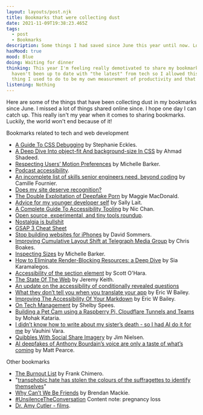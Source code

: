 ```yaml
---
layout: layouts/post.njk
title: Bookmarks that were collecting dust
date: 2021-11-09T19:38:23.465Z
tags:
  - post
  - Bookmarks
description: Some things I had saved since June this year until now. Lots more were missed.
hasMood: true
mood: Blue
doing: Waiting for dinner
thinking: This year I'm feeling really demotivated to share my bookmarks. I
  haven't been up to date with "the latest" from tech so I allowed this fun
  thing I used to do to be my own measurement of productivity and that isn't ok.
listening: Nothing
---
```

Here are some of the things that have been collecting dust in my bookmarks since June. I missed a lot of things shared online since. I hope one day I can catch up. This really isn't my year when it comes to sharing bookmarks. Luckily, the world won't end because of it!

Bookmarks related to tech and web development

* [A Guide To CSS Debugging](https://www.smashingmagazine.com/2021/10/guide-debugging-css/) by Stephanie Eckles.
* [A Deep Dive Into object-fit And background-size In CSS](https://www.smashingmagazine.com/2021/10/object-fit-background-size-css/) by Ahmad Shadeed.
* [Respecting Users’ Motion Preferences](https://www.smashingmagazine.com/2021/10/respecting-users-motion-preferences/) by Michelle Barker.
* [Podcast accessibility](https://podcast-accessibility.com/).
* [An incomplete list of skills senior engineers need, beyond coding](https://skamille.medium.com/an-incomplete-list-of-skills-senior-engineers-need-beyond-coding-8ed4a521b29f) by Camille Fournier.
* [Does my site deserve recognition?](https://doesmysitedeserverecognition.com/)
* [The Double Exploitation of Deepfake Porn](https://thewalrus.ca/the-double-exploitation-of-deepfake-porn/) by Maggie MacDonald.
* [Advice for my younger developer self](https://sallylait.com/blog/2021/06/17/advice-for-my-younger-dev-self/) by Sally Lait.
* [A Complete Guide To Accessibility Tooling](https://www.smashingmagazine.com/2021/06/complete-guide-accessibility-tooling/) by Nic Chan.
* [Open source, experimental, and tiny tools roundup](https://tinytools.directory/). 
* [Nostalgia is bullshit](https://september.city/nostalgia/)
* [GSAP 3 Cheat Sheet](https://greensock.com/cheatsheet/)
* [Stop building websites for iPhones](https://blog.rentpathcode.com/analyzing-performance-e7aed196df64) by David Sommers.
* [Improving Cumulative Layout Shift at Telegraph Media Group](https://web.dev/telegraph/) by Chris Boakes.
* [Inspecting Sizes](https://css-irl.info/inspecting-sizes/) by Michelle Barker.
* [How to Eliminate Render-Blocking Resources: a Deep Dive](https://sia.codes/posts/render-blocking-resources/) by Sia Karamalegos.
* [Accessibility of the section element](https://www.scottohara.me/blog/2021/07/16/section.html) by Scott O'Hara.
* [The State Of The Web](https://adactio.com/articles/18580) by Jeremy Keith.
* [An update on the accessibility of conditionally revealed questions](https://accessibility.blog.gov.uk/2021/09/21/an-update-on-the-accessibility-of-conditionally-revealed-questions/)
* [What they don’t tell you when you translate your app](https://ericwbailey.design/writing/what-they-dont-tell-you-when-you-translate-your-app/) by Eric W Bailey.
* [Improving The Accessibility Of Your Markdown](https://www.smashingmagazine.com/2021/09/improving-accessibility-of-markdown/) by Eric W Bailey.
* [On Tech Management](https://spees.dev/2020/01/30/on-tech-management/) by Shelby Spees.
* [Building a Pet Cam using a Raspberry Pi, Cloudflare Tunnels and Teams](https://blog.cloudflare.com/building-a-pet-cam-using-a-raspberry-pi) by Mohak Kataria.
* [I didn’t know how to write about my sister’s death - so I had AI do it for me](https://believermag.com/ghosts/) by Vauhini Vara.
* [Quibbles With Social Share Imagery](https://blog.jim-nielsen.com/2021/quibbles-with-social-share-imagery/) by Jim Nielsen.
* [AI deepfakes of Anthony Bourdain’s voice are only a taste of what’s coming](https://www.latimes.com/entertainment-arts/story/2021-07-26/la-et-anthony-bourdain-deepfake-ai-voice-documentary-audio-cgi) by Matt Pearce.

Other bookmarks

* [The Burnout List](https://frankchimero.com/blog/2020/burnout-list/) by Frank Chimero.
* "[transphobic hate has stolen the colours of the suffragettes to identify themselves](https://twitter.com/FernRiddell/status/1407294336962863113)"
* [Why Can’t We Be Friends](https://reallifemag.com/why-cant-we-be-friends/) by Brendan Mackie.
* [\#UnsilenceTheConversation](https://unsilencetheconversation.com/) Content note: pregnancy loss
* [Dr. Amy Cutler - films](https://amycutler.net/films).